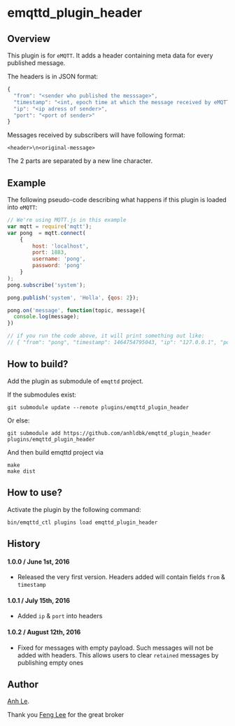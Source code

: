 emqttd_plugin_header
================================

## Overview
This plugin is for `eMQTT`. It adds a header containing meta data for every published message.

The headers is in JSON format:
```js
{
  "from": "<sender who published the messsage>",
  "timestamp": "<int, epoch time at which the message received by eMQTT>",
  "ip": "<ip adress of sender>",
  "port": "<port of sender>"
}
```

Messages received by subscribers will have following format:
```text
<header>\n<original-message>
```

The 2 parts are separated by a new line character.

## Example
The following pseudo-code describing what happens if this plugin is loaded into `eMQTT`:
```js
// We're using MQTT.js in this example
var mqtt = require('mqtt');
var pong  = mqtt.connect(
    {
        host: 'localhost',
        port: 1883,
        username: 'pong',
        password: 'pong'
    }
);
pong.subscribe('system');

pong.publish('system', 'Holla', {qos: 2});

pong.on('message', function(topic, message){
  console.log(message);
})

// if you run the code above, it will print something out like:
// { "from": "pong", "timestamp": 1464754795043, "ip": "127.0.0.1", "port": 44952}\nHolla
```

## How to build?

Add the plugin as submodule of `emqttd` project.

If the submodules exist:

```shell
git submodule update --remote plugins/emqttd_plugin_header
```

Or else:
```shell
git submodule add https://github.com/anhldbk/emqttd_plugin_header  plugins/emqttd_plugin_header
```

And then build emqttd project via

```shell
make
make dist
```

## How to use?
Activate the plugin by the following command:

```shell
bin/emqttd_ctl plugins load emqttd_plugin_header
```

## History

#### 1.0.0 / June 1st, 2016
- Released the very first version. Headers added will contain fields `from` & `timestamp`

#### 1.0.1 / July 15th, 2016
- Added `ip` & `port` into headers

#### 1.0.2 / August 12th, 2016
- Fixed for messages with empty payload. Such messages will not be added with headers. This allows users to clear `retained` messages by publishing empty ones

## Author
[Anh Le](https://github.com/anhldbk).

Thank you [Feng Lee](https://github.com/emqplus) for the great broker
